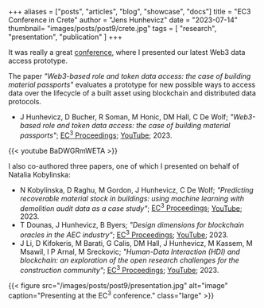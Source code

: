 +++
aliases = ["posts", "articles", "blog", "showcase", "docs"]
title = "EC3 Conference in Crete"
author = "Jens Hunhevicz"
date = "2023-07-14"
thumbnail= "images/posts/post9/crete.jpg"
tags = [
    "research",
    "presentation",
    "publication"
]
+++

It was really a great <a target="_blank" rel="noopener noreferrer" href="https://ec-3.org/conference2023/">conference</a>, where I presented our latest Web3 data access prototype.

<!--more-->

The paper *"Web3-based role and token data access: the case of building material passports"* evaluates a prototype for new possible ways to access data over the lifecycle of a built asset using blockchain and distributed data protocols.
- J Hunhevicz, D Bucher, R Soman, M Honic, DM Hall, C De Wolf; *"Web3-based role and token data access: the case of building material passports"*; <a target="_blank" rel="noopener noreferrer" href="https://ec-3.org/publications/conference/paper/?id=EC32023_217"></i> EC<sup>3</sup> Proceedings</a>; <a target="_blank" rel="noopener noreferrer" href="https://youtu.be/BaDWGRmWETA"><i class="fab fa-youtube"></i> YouTube</a>; 2023.

{{< youtube BaDWGRmWETA >}}

I also co-authored three papers, one of which I presented on behalf of Natalia Kobylinska:

- N Kobylinska, D Raghu, M Gordon, J Hunhevicz, C De Wolf; *"Predicting recoverable material stock in buildings: using machine learning with demolition audit data as a case study"*; <a target="_blank" rel="noopener noreferrer" href="https://ec-3.org/publications/conference/paper/?id=EC32023_184"><i class="ai ai-open-access"></i> EC<sup>3</sup> Proceedings</a>; <a target="_blank" rel="noopener noreferrer" href="https://youtu.be/-_y8qfQqiQo"><i class="fab fa-youtube"></i> YouTube</a>; 2023.
- T Dounas, J Hunhevicz, B Byers; *"Design dimensions for blockchain oracles in the AEC industry"*; <a target="_blank" rel="noopener noreferrer" href="https://ec-3.org/publications/conference/paper/?id=EC32023_297"><i class="ai ai-open-access"></i> EC<sup>3</sup> Proceedings</a>; <a target="_blank" rel="noopener noreferrer" href="https://youtu.be/gvHxm3AlmE8"><i class="fab fa-youtube"></i> YouTube</a>; 2023.
- J Li, D Kifokeris, M Barati, G Calis, DM Hall, J Hunhevicz, M Kassem, M Msawil, I P Arnal, M Sreckovic; *"Human-Data Interaction (HDI) and blockchain: an exploration of the open research challenges for the construction community"*; <a target="_blank" rel="noopener noreferrer" href="https://ec-3.org/publications/conference/paper/?id=EC32023_263"><i class="ai ai-open-access"></i> EC<sup>3</sup> Proceedings</a>; <a target="_blank" rel="noopener noreferrer" href="https://youtu.be/HEEKjcXjnNc"><i class="fab fa-youtube"></i> YouTube</a>; 2023.

{{< figure src="/images/posts/post9/presentation.jpg" alt="image" caption="Presenting at the EC<sup>3</sup> conference." class="large" >}}
